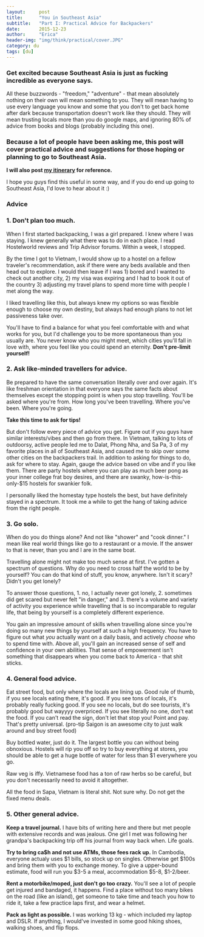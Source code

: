 ```yaml
---
layout:     post
title:      "You in Southeast Asia"
subtitle:   "Part I: Practical Advice for Backpackers"
date:       2015-12-23
author:     "Erica"
header-img: "img/think/practical/cover.JPG"
category: du
tags: [du]
---
```


<h3>Get excited because Southeast Asia is just as fucking incredible as everyone says.</h3>

All these buzzwords - "freedom," "adventure" - that mean absolutely nothing on their own will mean something to you. They will mean having to use every language you know and some that you don't to get back home after dark because transportation doesn't work like they should. They will mean trusting locals more than you do google maps, and ignoring 80% of advice from books and blogs (probably including this one).

<h3>Because a lot of people have been asking me, this post will cover practical advice and suggestions for those hoping or planning to go to Southeast Asia.</h3>

<b>I will also post <a href="{% post_url 2015-12-23-itinerary %}" target="_blank">my itinerary</a> for reference.</b>

I hope you guys find this useful in some way, and if you do end up going to Southeast Asia, I'd love to hear about it :)

<h3 class="section-heading">Advice</h3>

<h3>1. Don't plan too much.</h3>
When I first started backpacking, I was a girl prepared. I knew where I was staying. I knew generally what there was to do in each place. I read Hostelworld reviews and Trip Advisor forums. Within a week, I stopped. 

By the time I got to Vietnam, I would show up to a hostel on a fellow traveler's recommendation, ask if there were any beds available and then head out to explore. I would then leave if I was 1) bored and I wanted to check out another city, 2) my visa was expiring and I had to book it out of the country 3) adjusting my travel plans to spend more time with people I met along the way.

I liked travelling like this, but always knew my options so was flexible enough to choose my own destiny, but always had enough plans to not let passiveness take over.

You'll have to find a balance for what you feel comfortable with and what works for you, but I'd challenge you to be more spontaneous than you usually are. You never know who you might meet, which cities you'll fall in love with, where you feel like you could spend an eternity. <b>Don't pre-limit yourself!</b>

<h3>2. Ask like-minded travellers for advice.</h3>
Be prepared to have the same conversation literally over and over again. It's like freshman orientation in that everyone says the same facts about themselves except the stopping point is when you stop travelling. You'll be asked where you're from. How long you've been travelling. Where you've been. Where you're going. 

<b>Take this time to ask for tips!</b>

But don't follow every piece of advice you get. Figure out if you guys have similar interests/vibes and then go from there. In Vietnam, talking to lots of outdoorsy, active people led me to Dalat, Phong Nha, and Sa Pa, 3 of my favorite places in all of Southeast Asia, and caused me to skip over some other cities on the backpackers trail. In addition to asking for things to do, ask for where to stay. Again, gauge the advice based on vibe and if you like them. There are party hostels where you can play as much beer pong as your inner college frat boy desires, and there are swanky, how-is-this-only-$15 hostels for swankier folk. 

I personally liked the homestay type hostels the best, but have definitely stayed in a spectrum. It took me a while to get the hang of taking advice from the right people.

<h3>3. Go solo.</h3>
When do you do things alone? And not like "shower" and "cook dinner." I mean like real world things like go to a restaurant or a movie. If the answer to that is never, than you and I are in the same boat.

Travelling alone might not make too much sense at first. I've gotten a spectrum of questions. Why do you need to cross half the world to be by yourself? You can do that kind of stuff, you know, anywhere. Isn't it scary? Didn't you get lonely?

To answer those questions, 1. no, I actually never got lonely, 2. sometimes did get scared but never felt "in danger," and 3. there's a volume and variety of activity you experience while travelling that is so incomparable to regular life, that being by yourself is a completely different experience.

You gain an impressive amount of skills when travelling alone since you're doing so many new things by yourself at such a high frequency. You have to figure out what <i>you</i> actually want on a daily basis, and actively <i>choose</i> who to spend time with. Above all, you'll gain an increased sense of self and confidence in your own abilities. That sense of empowerment isn't something that disappears when you come back to America - that shit sticks.

<h3>4. General food advice.</h3>
Eat street food, but only where the locals are lining up. Good rule of thumb, if you see locals eating there, it's good. If you see tons of locals, it's probably really fucking good. If you see no locals, but do see tourists, it's probably good but wayyyy overpriced. If you see literally no one, don't eat the food. If you can't read the sign, don't let that stop you! Point and pay. That's pretty universal. (pro-tip Saigon is an awesome city to just walk around and buy street food)

Buy bottled water, just do it. The largest bottle you can without being obnoxious. Hostels will rip you off so try to buy everything at stores, you should be able to get a huge bottle of water for less than $1 everywhere you go.

Raw veg is iffy. Vietnamese food has a ton of raw herbs so be careful, but you don't necessarily need to avoid it altogether.

All the food in Sapa, Vietnam is literal shit. Not sure why. Do not get the fixed menu deals.

<h3>5. Other general advice.</h3>
<b>Keep a travel journal.</b> I have bits of writing here and there but met people with extensive records and was jealous. One girl I met was following her grandpa's backpacking trip off his journal from way back when. Life goals.

<b>Try to bring ca$h and not use ATMs, those fees rack up.</b> In Cambodia, everyone actualy uses $1 bills, so stock up on singles. Otherwise get $100s and bring them with you to exchange money. To give a upper-bound estimate, food will run you $3-5 a meal, accommodation $5-8, $1-2/beer.

<b>Rent a motorbike/moped, just don't go too crazy.</b> You'll see a lot of people get injured and bandaged, it happens. Find a place without too many bikes on the road (like an island), get someone to take time and teach you how to ride it, take a few practice laps first, and wear a helmet. 

<b>Pack as light as possible.</b> I was working 13 kg - which included my laptop and DSLR. If anything, I would've invested in some good hiking shoes, walking shoes, and flip flops.